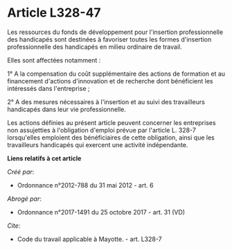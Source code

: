 # Article L328-47

Les ressources du fonds de développement pour l'insertion professionnelle des handicapés sont destinées à favoriser toutes
les formes d'insertion professionnelle des handicapés en milieu ordinaire de travail. 

Elles sont affectées notamment : 

1° A la compensation du coût supplémentaire des actions de formation et au financement d'actions d'innovation et de recherche
dont bénéficient les intéressés dans l'entreprise ; 

2° A des mesures nécessaires à l'insertion et au suivi des travailleurs handicapés dans leur vie professionnelle. 

Les actions définies au présent article peuvent concerner les entreprises non assujetties à l'obligation d'emploi prévue par
l'article L. 328-7 lorsqu'elles emploient des bénéficiaires de cette obligation, ainsi que les travailleurs handicapés qui
exercent une activité indépendante.

**Liens relatifs à cet article**

_Créé par_:

  - Ordonnance n°2012-788 du 31 mai 2012 - art. 6

_Abrogé par_:

  - Ordonnance n°2017-1491 du 25 octobre 2017 - art. 31 (VD)

_Cite_:

  - Code du travail applicable à Mayotte. - art. L328-7
